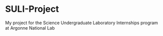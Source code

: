 # SULI-Project
My project for the Science Undergraduate Laboratory Internships program at Argonne National Lab
